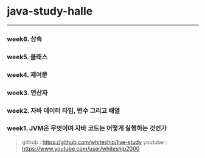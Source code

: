 # java-study-halle

------------

### week6. 상속

### week5. 클래스

### week4. 제어문

### week3. 연산자

### week2. 자바 데이터 타입, 변수 그리고 배열

### week1. JVM은 무엇이며 자바 코드는 어떻게 실행하는 것인가


> github : https://github.com/whiteship/live-study
> youtube : https://www.youtube.com/user/whiteship2000
